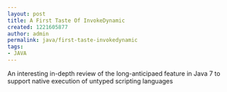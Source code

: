 ```yaml
---
layout: post
title: A First Taste Of InvokeDynamic
created: 1221605877
author: admin
permalink: java/first-taste-invokedynamic
tags:
- JAVA
---
```

<p>An interesting in-depth review of the long-anticipaed feature in Java 7 to support native execution of untyped scripting languages</p>
